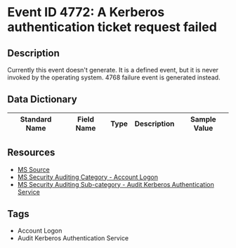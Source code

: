 # Event ID 4772: A Kerberos authentication ticket request failed

## Description
Currently this event doesn't generate. It is a defined event, but it is never invoked by the operating system. 4768 failure event is generated instead.

## Data Dictionary
|Standard Name|Field Name|Type|Description|Sample Value|
|---|---|---|---|---|

## Resources
* [MS Source](https://github.com/MicrosoftDocs/windows-itpro-docs/blob/master/windows/security/threat-protection/auditing/event-4772.md)
* [MS Security Auditing Category - Account Logon](https://docs.microsoft.com/en-us/windows/security/threat-protection/auditing/advanced-security-audit-policy-settings#account-logon)
* [MS Security Auditing Sub-category - Audit Kerberos Authentication Service](https://github.com/MicrosoftDocs/windows-itpro-docs/tree/master/windows/security/threat-protection/auditing/audit-kerberos-authentication-service.md)

## Tags
* Account Logon
* Audit Kerberos Authentication Service